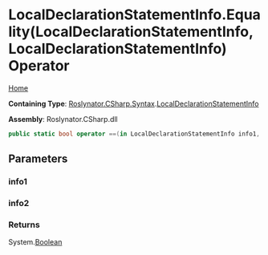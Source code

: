 # LocalDeclarationStatementInfo\.Equality\(LocalDeclarationStatementInfo, LocalDeclarationStatementInfo\) Operator

[Home](../../../../../README.md)

**Containing Type**: [Roslynator.CSharp.Syntax](../../README.md)\.[LocalDeclarationStatementInfo](../README.md)

**Assembly**: Roslynator\.CSharp\.dll

```csharp
public static bool operator ==(in LocalDeclarationStatementInfo info1, in LocalDeclarationStatementInfo info2)
```

## Parameters

### info1





### info2





### Returns

System\.[Boolean](https://docs.microsoft.com/en-us/dotnet/api/system.boolean)

